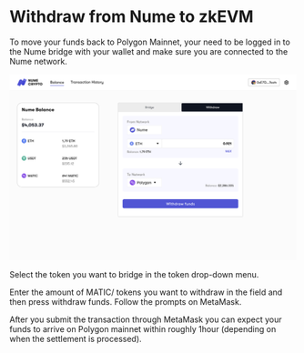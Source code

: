 # Withdraw from Nume to zkEVM
To move your funds back to Polygon Mainnet, your need to be logged in to the Nume bridge with your wallet and make sure you are connected to the Nume network.

![Add network](../images/bridge/withdraw.png)

Select the token you want to bridge in the token drop-down menu.

Enter the amount of MATIC/ tokens you want to withdraw in the field and then press withdraw funds. Follow the prompts on MetaMask.

After you submit the transaction through MetaMask you can expect your funds to arrive on Polygon mainnet within roughly 1hour (depending on when the settlement is processed).

